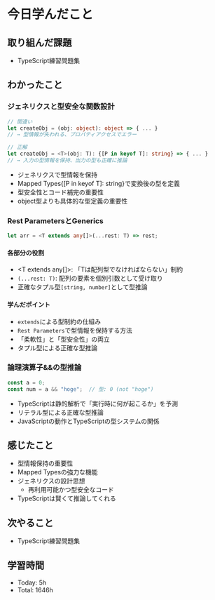 # 今日学んだこと
## 取り組んだ課題
- TypeScript練習問題集
## わかったこと
### ジェネリクスと型安全な関数設計
```typescript
// 間違い
let createObj = (obj: object): object => { ... }
// → 型情報が失われる、プロパティアクセスでエラー

// 正解
let createObj = <T>(obj: T): {[P in keyof T]: string} => { ... }
// → 入力の型情報を保持、出力の型も正確に推論
```
- ジェネリクス<T>で型情報を保持
- Mapped Types{[P in keyof T]: string}で変換後の型を定義
- 型安全性とコード補完の重要性
- object型よりも具体的な型定義の重要性
### Rest ParametersとGenerics

```typescript
let arr = <T extends any[]>(...rest: T) => rest;
```
#### 各部分の役割

- <T extends any[]>: 「Tは配列型でなければならない」制約
- `(...rest: T)`: 配列の要素を個別引数として受け取り
- 正確なタプル型`[string, number]`として型推論

#### 学んだポイント
- `extends`による型制約の仕組み
- `Rest Parameters`で型情報を保持する方法
- 「柔軟性」と「型安全性」の両立
- タプル型による正確な型推論
### 論理演算子&&の型推論
```typescript
const a = 0;
const num = a && "hoge";  // 型: 0 (not "hoge")
```
- TypeScriptは静的解析で「実行時に何が起こるか」を予測
- リテラル型による正確な型推論
- JavaScriptの動作とTypeScriptの型システムの関係
## 感じたこと
- 型情報保持の重要性
- Mapped Typesの強力な機能
- ジェネリクスの設計思想
    - 再利用可能かつ型安全なコード
- TypeScriptは賢くて推論してくれる
## 次やること
- TypeScript練習問題集
## 学習時間
- Today: 5h
- Total: 1646h